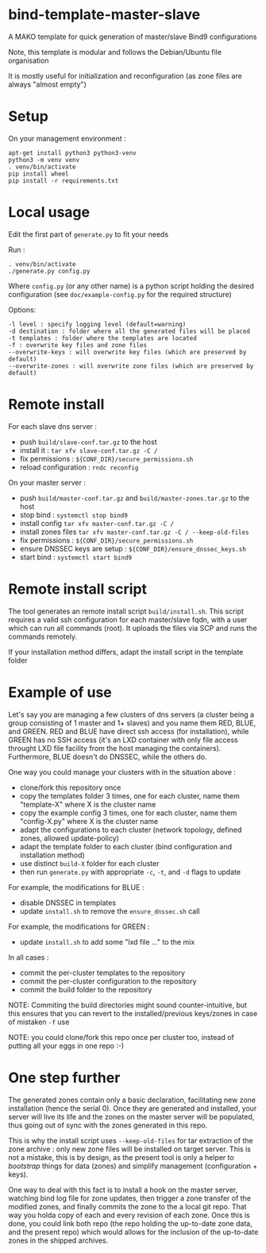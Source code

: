 # bind-template-master-slave

A MAKO template for quick generation of master/slave Bind9 configurations

Note, this template is modular and follows the Debian/Ubuntu file organisation

It is mostly useful for initialization and reconfiguration (as zone files are always "almost empty")

# Setup

On your management environment :

    apt-get install python3 python3-venv
    python3 -m venv venv
    . venv/bin/activate
    pip install wheel
    pip install -r requirements.txt

# Local usage

Edit the first part of `generate.py` to fit your needs

Run :

    . venv/bin/activate
    ./generate.py config.py

Where `config.py` (or any other name) is a python script holding the desired configuration (see `doc/example-config.py` for the required structure)

Options:

    -l level : specify logging level (default=warning)
    -d destination : folder where all the generated files will be placed
    -t templates : folder where the templates are located
    -f : overwrite key files and zone files
    --overwrite-keys : will overwrite key files (which are preserved by default)
    --overwrite-zones : will overwrite zone files (which are preserved by default)

# Remote install

For each slave dns server :

- push `build/slave-conf.tar.gz` to the host
- install it : `tar xfv slave-conf.tar.gz -C /`
- fix permissions : `${CONF_DIR}/secure_permissions.sh`
- reload configuration : `rndc reconfig`

On your master server :

- push `build/master-conf.tar.gz` and `build/master-zones.tar.gz` to the host
- stop bind : `systemctl stop bind9`
- install config `tar xfv master-conf.tar.gz -C /`
- install zones files `tar xfv master-conf.tar.gz -C / --keep-old-files`
- fix permissions : `${CONF_DIR}/secure_permissions.sh`
- ensure DNSSEC keys are setup : `${CONF_DIR}/ensure_dnssec_keys.sh`
- start bind : `systemctl start bind9`

# Remote install script

The tool generates an remote install script `build/install.sh`. This script requires a valid ssh configuration for each master/slave fqdn, with a user which can run all commands (root). It uploads the files via SCP and runs the commands remotely.

If your installation method differs, adapt the install script in the template folder

# Example of use

Let's say you are managing a few clusters of dns servers (a cluster being a group consisting of 1 master and 1+ slaves) and you name them RED, BLUE, and GREEN. RED and BLUE have direct ssh access (for installation), while GREEN has no SSH access (it's an LXD container with only file access throught LXD file facility from the host managing the containers). Furthermore, BLUE doesn't do DNSSEC, while the others do.

One way you could manage your clusters with in the situation above :

- clone/fork this repository once
- copy the templates folder 3 times, one for each cluster, name them "template-X" where X is the cluster name
- copy the example config 3 times, one for each cluster, name them "config-X.py" where X is the cluster name
- adapt the configurations to each cluster (network topology, defined zones, allowed update-policy)
- adapt the template folder to each cluster (bind configuration and installation method)
- use distinct `build-X` folder for each cluster
- then run `generate.py` with appropriate `-c`, `-t`, and `-d` flags to update

For example, the modifications for BLUE :

- disable DNSSEC in templates
- update `install.sh` to remove the `ensure_dnssec.sh` call

For example, the modifications for GREEN :

- update `install.sh` to add some "lxd file ..." to the mix

In all cases :

- commit the per-cluster templates to the repository
- commit the per-cluster configuration to the repository
- commit the build folder to the repository

NOTE: Commiting the build directories might sound counter-intuitive, but this ensures that you can revert to the installed/previous keys/zones in case of mistaken `-f` use

NOTE: you could clone/fork this repo once per cluster too, instead of putting all your eggs in one repo :-)

# One step further

The generated zones contain only a basic declaration, facilitating new zone installation (hence the serial 0). Once they are generated and installed, your server will live its life and the zones on the master server will be populated, thus going out of sync with the zones generated in this repo.

This is why the install script uses `--keep-old-files` for tar extraction of the zone archive : only new zone files will be installed on target server. This is not a mistake, this is by design, as the present tool is only a helper to *bootstrap* things for data (zones) and simplify management (configuration + keys).

One way to deal with this fact is to install a hook on the master server, watching bind log file for zone updates, then trigger a zone transfer of the modified zones, and finally commits the zone to the a local git repo. That way you holda copy of each and every revision of each zone. Once this is done, you could link both repo (the repo holding the up-to-date zone data, and the present repo) which would allows for the inclusion of the up-to-date zones in the shipped archives.
